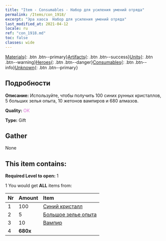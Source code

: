 ```yaml
---
title: "Item - Consumables - Набор для усиления умений отряда"
permalink: /Items/con_1918/
excerpt: "Эра хаоса  Набор для усиления умений отряда"
last_modified_at: 2021-04-12
locale: ru
ref: "con_1918.md"
toc: false
classes: wide
---
```

 [Materials](/ru/Items/){: .btn .btn--primary}[Artifacts](/ru/Items/Artifacts/){: .btn .btn--success}[Units](/ru/Items/Units/){: .btn .btn--warning}[Heroes](/ru/Items/Heroes/){: .btn .btn--danger}[Consumables](/ru/Items/Consumables/){: .btn .btn--info}[Unknown](/ru/Items/Unknown/){: .btn .btn--primary}

## Подробности
 **Описание:** Используйте, чтобы получить 100 синих рунных кристаллов, 5 больших зелья опыта, 10 жетонов вампиров и 680 алмазов.

 **Quality:** <span style="color: #DA70D6">OK</span>

 **Type:** Gift

## Gather

  None

## This item contains:

 **Required Level to open:** 1

 1 You would get **ALL** items  from:

  | Nr | Amount |     Item    |
  |:---|:-------|:------------|
  | 1 | 100 | [Синий кристалл](/ru/Items/con_716/) | 
  | 2 | 5 | [Большое зелье опыта](/ru/Items/con_702/) | 
  | 3 | 10 | [Вампир](/ru/Items/unt_211/) | 
  | 4 |  **680x** | <i class="fas fa-gem"/> |  | 
